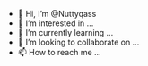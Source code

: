 - 👋 Hi, I’m @Nuttyqass
- 👀 I’m interested in ...
- 🌱 I’m currently learning ...
- 💞️ I’m looking to collaborate on ...
- 📫 How to reach me ...

<!---
Nuttyqass/Nuttyqass is a ✨ special ✨ repository because its `README.md` (this file) appears on your GitHub profile.
You can click the Preview link to take a look at your changes.
--->
